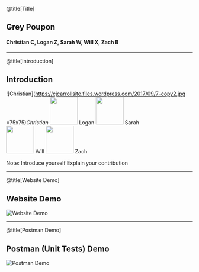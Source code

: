 @title[Title]

## Grey Poupon

#### Christian C, Logan Z, Sarah W, Will X, Zach B

---

@title[Introduction]

## Introduction

![Christian](https://cjcarrollsite.files.wordpress.com/2017/09/7-copy2.jpg =75x75)*Christian*
<img src="https://loganzartman.github.io/sweblog17/profile.jpg" width="75" height="75" /> Logan 
<img src="https://swesushi.files.wordpress.com/2017/01/img_7694.jpg?w=644&zoom=2" width="75" height="75" /> Sarah <br/>
<img src="https://xillwu.files.wordpress.com/2017/01/12967276_10206096418031215_1083369949972101586_o.jpg" width="75" height="75" /> Will 
<img src="https://hodlandstress.files.wordpress.com/2017/09/cropped-headshot1.png" width="75" height="75" /> Zach 

Note:
Introduce yourself
Explain your contribution

---

@title[Website Demo]

## Website Demo 

![Website Demo](https://youtu.be/eyZW7hbXPdI)

---

@title[Postman Demo]

## Postman (Unit Tests) Demo

![Postman Demo](https://youtu.be/bC6hke2j6XE)

